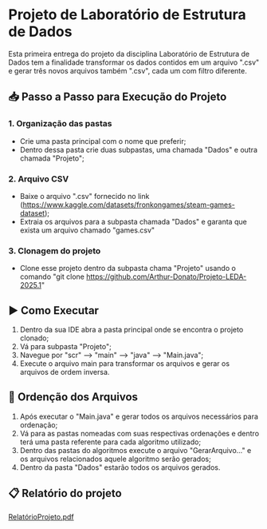 # Projeto de Laboratório de Estrutura de Dados

Esta primeira entrega do projeto da disciplina Laboratório de Estrutura de Dados tem a finalidade transformar os dados contidos em um arquivo ".csv" e gerar três novos arquivos também ".csv", cada um com filtro diferente.

## 📥 Passo a Passo para Execução do Projeto

### 1. Organização das pastas
- Crie uma pasta principal com o nome que preferir;
- Dentro dessa pasta crie duas subpastas, uma chamada "Dados" e outra chamada "Projeto";

### 2. Arquivo CSV
- Baixe o arquivo ".csv" fornecido no link (https://www.kaggle.com/datasets/fronkongames/steam-games-dataset);
- Extraia os arquivos para a subpasta chamada "Dados" e garanta que exista um arquivo chamado "games.csv"

### 3. Clonagem do projeto
- Clone esse projeto dentro da subpasta chama "Projeto" usando o comando "git clone https://github.com/Arthur-Donato/Projeto-LEDA-2025.1"

## ▶️ Como Executar 

1. Dentro da sua IDE abra a pasta principal onde se encontra o projeto clonado;
2. Vá para subpasta "Projeto";
3. Navegue por "scr" --> "main" --> "java" --> "Main.java";
4. Execute o arquivo main para transformar os arquivos e gerar os arquivos de ordem inversa.

## 📝 Ordenção dos Arquivos

1. Após executar o "Main.java" e gerar todos os arquivos necessários para ordenação;
2. Vá para as pastas nomeadas com suas respectivas ordenações e dentro terá uma pasta referente para cada algoritmo utilizado;
3. Dentro das pastas do algoritmos execute o arquivo "GerarArquivo..." e os arquivos relacionados aquele algoritmo serão gerados;
4. Dentro da pasta "Dados" estarão todos os arquivos gerados.

## 📋 Relatório do projeto
[RelatórioProjeto.pdf](https://github.com/Arthur-Donato/Projeto-LEDA-2025.1/blob/0633562c9e4cecdefbeb02233ebda81cbf9a85e4/Relat%C3%B3rioProjeto.pdf)
